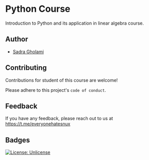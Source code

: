 
# Python Course 

Introduction to Python and its application in linear algebra course.




## Author

- [Sadra Gholami](https://www.github.com/RetrO-13th)


## Contributing

Contributions for student of this course are welcome!

Please adhere to this project's `code of conduct`.


## Feedback

If you have any feedback, please reach out to us at https://t.me/everyonehatesnux


## Badges

[![License: Unlicense](https://img.shields.io/badge/license-Unlicense-blue.svg)](http://unlicense.org/)


